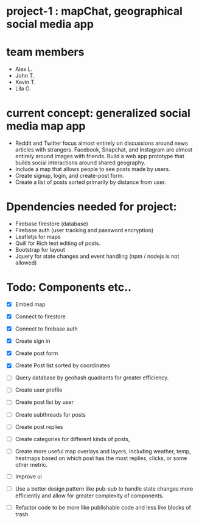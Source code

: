 
# project-1 : mapChat, geographical social media app


# team members
- Alex L.
- John T.
- Kevin T.
- Lila O.

# current concept: generalized social media map app
- Reddit and Twitter focus almost entirely on discussions around news articles with strangers.  Facebook, Snapchat, and Instagram are almost entirely around images with friends. Build a web app prototype that builds social interactions around shared geography.
- Include a map that allows people to see posts made by users. 
- Create signup, login, and create-post form.
- Create a list of posts sorted primarily by distance from user.

# Dpendencies needed for project:
- Firebase firestore (database)
- Firebase auth (user tracking and password encryption)
- Leafletjs for maps
- Quill for Rich text editing of posts.
- Bootstrap for layout
- Jquery for state changes and event handling (npm / nodejs is not allowed)


# Todo: Components etc..
- [x] Embed map

- [x] Connect to firestore

- [x] Connect to firebase auth

- [x] Create sign in

- [x] Create post form

- [x] Create Post list sorted by coordinates


- [ ] Query database by geohash quadrants for greater efficiency.

- [ ] Create user profile

- [ ] Create post list by user

- [ ] Create subthreads for posts

- [ ] Create post replies

- [ ] Create categories for different kinds of posts, 

- [ ] Create more useful map overlays and layers, including weather, temp, heatmaps based on which post has the most replies, clicks, or some other metric. 

- [ ] Improve ui

- [ ] Use a better design pattern like pub-sub to handle state changes more efficiently and allow for greater complexity of components.

- [ ] Refactor code to be more like publishable code and less like blocks of trash
